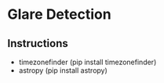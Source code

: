 # Glare Detection

## Instructions
- timezonefinder (pip install timezonefinder)
- astropy (pip install astropy)

